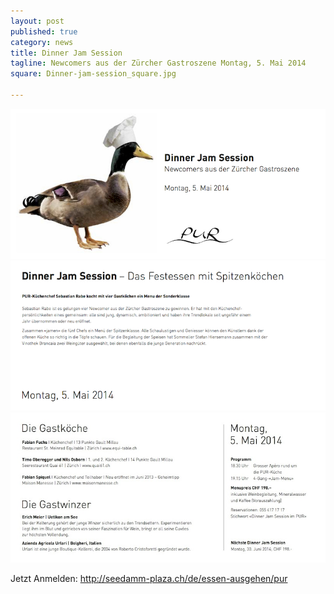 ```yaml
---
layout: post
published: true
category: news
title: Dinner Jam Session 
tagline: Newcomers aus der Zürcher Gastroszene Montag, 5. Mai 2014
square: Dinner-jam-session_square.jpg

---
```


![PUR JamSession 5 Mai 2014c](../../assets/images/galerie/PUR_JamSession_5%20Mai_2014c.jpg)
![PUR JamSession 2](../../assets/images/galerie/PUR_JamSession_2.jpg)
![PUR JamSession 3](../../assets/images/galerie/PUR_JamSession_3.jpg)

Jetzt Anmelden: http://seedamm-plaza.ch/de/essen-ausgehen/pur
